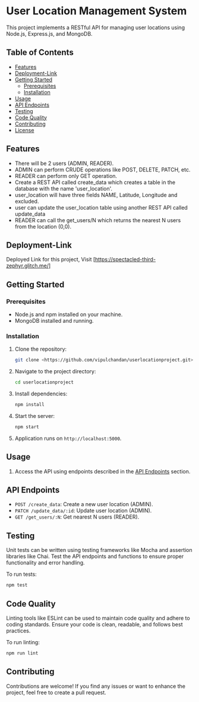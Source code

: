 # User Location Management System

This project implements a RESTful API for managing user locations using Node.js, Express.js, and MongoDB.

## Table of Contents

- [Features](#features)
- [Deployment-Link](#deployment-link)
- [Getting Started](#getting-started)
  - [Prerequisites](#prerequisites)
  - [Installation](#installation)
- [Usage](#usage)
- [API Endpoints](#api-endpoints)
- [Testing](#testing)
- [Code Quality](#code-quality)
- [Contributing](#contributing)
- [License](#license)

## Features

- There will be 2 users (ADMIN, READER).
- ADMIN can perform CRUDE operations like POST, DELETE, PATCH, etc.
- READER can perform only GET operation.
- Create a REST API called create_data which creates a table in the database with the name
'user_location'.
- user_location will have three fields NAME, Latitude, Longitude and excluded.
- user can update the user_location table using another REST API called update_data
- READER can call the get_users/N which returns the nearest N users from the location (0,0).

## Deployment-Link

 Deployed Link for this project, Visit [https://spectacled-third-zephyr.glitch.me/]

## Getting Started

### Prerequisites

- Node.js and npm installed on your machine.
- MongoDB installed and running.

### Installation

1. Clone the repository:

   ```sh
   git clone <https://github.com/vipulchandan/userlocationproject.git>
   ```

2. Navigate to the project directory:

   ```sh
   cd userlocationproject
   ```

3. Install dependencies:

   ```sh
   npm install
   ```

4. Start the server:

   ```sh
   npm start
   ```

5. Application runs on `http://localhost:5000`.

## Usage

1. Access the API using endpoints described in the [API Endpoints](#api-endpoints) section.

## API Endpoints

- `POST /create_data`: Create a new user location (ADMIN).
- `PATCH /update_data/:id`: Update user location (ADMIN).
- `GET /get_users/:N`: Get nearest N users (READER).

## Testing

Unit tests can be written using testing frameworks like Mocha and assertion libraries like Chai. Test the API endpoints and functions to ensure proper functionality and error handling.

To run tests:

```sh
npm test
```

## Code Quality

Linting tools like ESLint can be used to maintain code quality and adhere to coding standards. Ensure your code is clean, readable, and follows best practices.

To run linting:

```sh
npm run lint
```

## Contributing

Contributions are welcome! If you find any issues or want to enhance the project, feel free to create a pull request.
